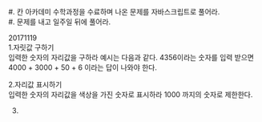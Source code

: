 #. 칸 아카데미 수학과정을 수료하며 나온 문제를 자바스크립트로 풀어라.  
#. 문제를 내고 일주일 뒤에 풀어라.  

20171119  
1.자릿값 구하기  
입력한 숫자의 자리값을 구하라 예시는 다음과 같다. 4356이라는 숫자를 입력 받으면 4000 + 3000 + 50 + 6 이라는 답이 나와야 한다. 

2.자리값 표시하기  
입력한 숫자의 자리값을 색상을 가진 숫자로 표시하라 1000 까지의 숫자로 제한한다.  

3.